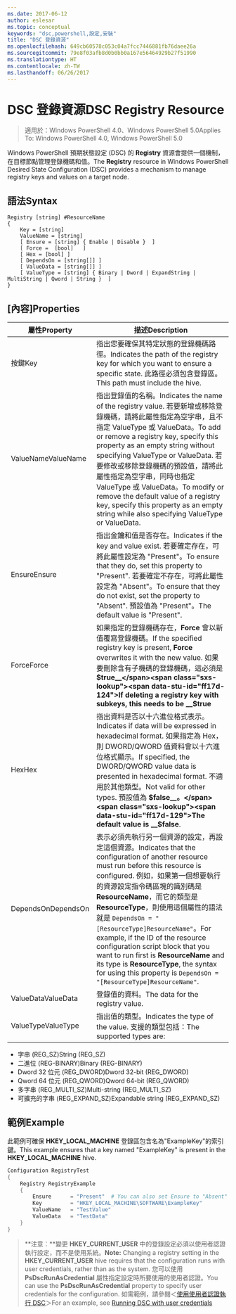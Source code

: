 ```yaml
---
ms.date: 2017-06-12
author: eslesar
ms.topic: conceptual
keywords: "dsc,powershell,設定,安裝"
title: "DSC 登錄資源"
ms.openlocfilehash: 649cb60578c053c04a7fcc7446881fb76daee26a
ms.sourcegitcommit: 79e8f03afb8d0b0bb0a167e56464929b27f51990
ms.translationtype: HT
ms.contentlocale: zh-TW
ms.lasthandoff: 06/26/2017
---
```

# <a name="dsc-registry-resource"></a><span data-ttu-id="ff17d-103">DSC 登錄資源</span><span class="sxs-lookup"><span data-stu-id="ff17d-103">DSC Registry Resource</span></span>

> <span data-ttu-id="ff17d-104">適用於：Windows PowerShell 4.0、Windows PowerShell 5.0</span><span class="sxs-lookup"><span data-stu-id="ff17d-104">Applies To: Windows PowerShell 4.0, Windows PowerShell 5.0</span></span>

<span data-ttu-id="ff17d-105">Windows PowerShell 預期狀態設定 (DSC) 的 **Registry** 資源會提供一個機制，在目標節點管理登錄機碼和值。</span><span class="sxs-lookup"><span data-stu-id="ff17d-105">The **Registry** resource in Windows PowerShell Desired State Configuration (DSC) provides a mechanism to manage registry keys and values on a target node.</span></span>

## <a name="syntax"></a><span data-ttu-id="ff17d-106">語法</span><span class="sxs-lookup"><span data-stu-id="ff17d-106">Syntax</span></span>

```
Registry [string] #ResourceName
{
    Key = [string]
    ValueName = [string]
    [ Ensure = [string] { Enable | Disable }  ]
    [ Force =  [bool]   ]
    [ Hex = [bool] ]
    [ DependsOn = [string[]] ]
    [ ValueData = [string[]] ]
    [ ValueType = [string] { Binary | Dword | ExpandString | MultiString | Qword | String }  ]
}
```

## <a name="properties"></a><span data-ttu-id="ff17d-107">[內容]</span><span class="sxs-lookup"><span data-stu-id="ff17d-107">Properties</span></span>
|  <span data-ttu-id="ff17d-108">屬性</span><span class="sxs-lookup"><span data-stu-id="ff17d-108">Property</span></span>  |  <span data-ttu-id="ff17d-109">描述</span><span class="sxs-lookup"><span data-stu-id="ff17d-109">Description</span></span>   | 
|---|---| 
| <span data-ttu-id="ff17d-110">按鍵</span><span class="sxs-lookup"><span data-stu-id="ff17d-110">Key</span></span>| <span data-ttu-id="ff17d-111">指出您要確保其特定狀態的登錄機碼路徑。</span><span class="sxs-lookup"><span data-stu-id="ff17d-111">Indicates the path of the registry key for which you want to ensure a specific state.</span></span> <span data-ttu-id="ff17d-112">此路徑必須包含登錄區。</span><span class="sxs-lookup"><span data-stu-id="ff17d-112">This path must include the hive.</span></span>| 
| <span data-ttu-id="ff17d-113">ValueName</span><span class="sxs-lookup"><span data-stu-id="ff17d-113">ValueName</span></span>| <span data-ttu-id="ff17d-114">指出登錄值的名稱。</span><span class="sxs-lookup"><span data-stu-id="ff17d-114">Indicates the name of the registry value.</span></span> <span data-ttu-id="ff17d-115">若要新增或移除登錄機碼，請將此屬性指定為空字串，且不指定 ValueType 或 ValueData。</span><span class="sxs-lookup"><span data-stu-id="ff17d-115">To add or remove a registry key, specify this property as an empty string without specifying ValueType or ValueData.</span></span> <span data-ttu-id="ff17d-116">若要修改或移除登錄機碼的預設值，請將此屬性指定為空字串，同時也指定 ValueType 或 ValueData。</span><span class="sxs-lookup"><span data-stu-id="ff17d-116">To modify or remove the default value of a registry key, specify this property as an empty string while also specifying ValueType or ValueData.</span></span>| 
| <span data-ttu-id="ff17d-117">Ensure</span><span class="sxs-lookup"><span data-stu-id="ff17d-117">Ensure</span></span>| <span data-ttu-id="ff17d-118">指出金鑰和值是否存在。</span><span class="sxs-lookup"><span data-stu-id="ff17d-118">Indicates if the key and value exist.</span></span> <span data-ttu-id="ff17d-119">若要確定存在，可將此屬性設定為 "Present"。</span><span class="sxs-lookup"><span data-stu-id="ff17d-119">To ensure that they do, set this property to "Present".</span></span> <span data-ttu-id="ff17d-120">若要確定不存在，可將此屬性設定為 "Absent"。</span><span class="sxs-lookup"><span data-stu-id="ff17d-120">To ensure that they do not exist, set the property to "Absent".</span></span> <span data-ttu-id="ff17d-121">預設值為 "Present"。</span><span class="sxs-lookup"><span data-stu-id="ff17d-121">The default value is "Present".</span></span>| 
| <span data-ttu-id="ff17d-122">Force</span><span class="sxs-lookup"><span data-stu-id="ff17d-122">Force</span></span>| <span data-ttu-id="ff17d-123">如果指定的登錄機碼存在，__Force__ 會以新值覆寫登錄機碼。</span><span class="sxs-lookup"><span data-stu-id="ff17d-123">If the specified registry key is present, __Force__ overwrites it with the new value.</span></span> <span data-ttu-id="ff17d-124">如果要刪除含有子機碼的登錄機碼，這必須是 __$true__</span><span class="sxs-lookup"><span data-stu-id="ff17d-124">If deleting a registry key with subkeys, this needs to be __$true__</span></span>| 
| <span data-ttu-id="ff17d-125">Hex</span><span class="sxs-lookup"><span data-stu-id="ff17d-125">Hex</span></span>| <span data-ttu-id="ff17d-126">指出資料是否以十六進位格式表示。</span><span class="sxs-lookup"><span data-stu-id="ff17d-126">Indicates if data will be expressed in hexadecimal format.</span></span> <span data-ttu-id="ff17d-127">如果指定為 Hex，則 DWORD/QWORD 值資料會以十六進位格式顯示。</span><span class="sxs-lookup"><span data-stu-id="ff17d-127">If specified, the DWORD/QWORD value data is presented in hexadecimal format.</span></span> <span data-ttu-id="ff17d-128">不適用於其他類型。</span><span class="sxs-lookup"><span data-stu-id="ff17d-128">Not valid for other types.</span></span> <span data-ttu-id="ff17d-129">預設值為 __$false__。</span><span class="sxs-lookup"><span data-stu-id="ff17d-129">The default value is __$false__.</span></span>| 
| <span data-ttu-id="ff17d-130">DependsOn</span><span class="sxs-lookup"><span data-stu-id="ff17d-130">DependsOn</span></span>| <span data-ttu-id="ff17d-131">表示必須先執行另一個資源的設定，再設定這個資源。</span><span class="sxs-lookup"><span data-stu-id="ff17d-131">Indicates that the configuration of another resource must run before this resource is configured.</span></span> <span data-ttu-id="ff17d-132">例如，如果第一個想要執行的資源設定指令碼區塊的識別碼是 __ResourceName__，而它的類型是 __ResourceType__，則使用這個屬性的語法就是 `DependsOn = "[ResourceType]ResourceName"`。</span><span class="sxs-lookup"><span data-stu-id="ff17d-132">For example, if the ID of the resource configuration script block that you want to run first is __ResourceName__ and its type is __ResourceType__, the syntax for using this property is `DependsOn = "[ResourceType]ResourceName"`.</span></span>| 
| <span data-ttu-id="ff17d-133">ValueData</span><span class="sxs-lookup"><span data-stu-id="ff17d-133">ValueData</span></span>| <span data-ttu-id="ff17d-134">登錄值的資料。</span><span class="sxs-lookup"><span data-stu-id="ff17d-134">The data for the registry value.</span></span>| 
| <span data-ttu-id="ff17d-135">ValueType</span><span class="sxs-lookup"><span data-stu-id="ff17d-135">ValueType</span></span>| <span data-ttu-id="ff17d-136">指出值的類型。</span><span class="sxs-lookup"><span data-stu-id="ff17d-136">Indicates the type of the value.</span></span> <span data-ttu-id="ff17d-137">支援的類型包括：</span><span class="sxs-lookup"><span data-stu-id="ff17d-137">The supported types are:</span></span> 
<ul><li><span data-ttu-id="ff17d-138">字串 (REG_SZ)</span><span class="sxs-lookup"><span data-stu-id="ff17d-138">String (REG_SZ)</span></span></li>


<li><span data-ttu-id="ff17d-139">二進位 (REG-BINARY)</span><span class="sxs-lookup"><span data-stu-id="ff17d-139">Binary (REG-BINARY)</span></span></li>


<li><span data-ttu-id="ff17d-140">Dword 32 位元 (REG_DWORD)</span><span class="sxs-lookup"><span data-stu-id="ff17d-140">Dword 32-bit (REG_DWORD)</span></span></li>


<li><span data-ttu-id="ff17d-141">Qword 64 位元 (REG_QWORD)</span><span class="sxs-lookup"><span data-stu-id="ff17d-141">Qword 64-bit (REG_QWORD)</span></span></li>


<li><span data-ttu-id="ff17d-142">多字串 (REG_MULTI_SZ)</span><span class="sxs-lookup"><span data-stu-id="ff17d-142">Multi-string (REG_MULTI_SZ)</span></span></li>


<li><span data-ttu-id="ff17d-143">可擴充的字串 (REG_EXPAND_SZ)</span><span class="sxs-lookup"><span data-stu-id="ff17d-143">Expandable string (REG_EXPAND_SZ)</span></span></li></ul>

## <a name="example"></a><span data-ttu-id="ff17d-144">範例</span><span class="sxs-lookup"><span data-stu-id="ff17d-144">Example</span></span>
<span data-ttu-id="ff17d-145">此範例可確保 **HKEY\_LOCAL\_MACHINE** 登錄區包含名為"ExampleKey"的索引鍵。</span><span class="sxs-lookup"><span data-stu-id="ff17d-145">This example ensures that a key named "ExampleKey" is present in the **HKEY\_LOCAL\_MACHINE** hive.</span></span>
```powershell
Configuration RegistryTest
{
    Registry RegistryExample
    {
        Ensure      = "Present"  # You can also set Ensure to "Absent"
        Key         = "HKEY_LOCAL_MACHINE\SOFTWARE\ExampleKey"
        ValueName   = "TestValue"
        ValueData   = "TestData"
    }
}
```

><span data-ttu-id="ff17d-146">**注意︰**變更 **HKEY\_CURRENT\_USER** 中的登錄設定必須以使用者認證執行設定，而不是使用系統。</span><span class="sxs-lookup"><span data-stu-id="ff17d-146">**Note:** Changing a registry setting in the **HKEY\_CURRENT\_USER** hive requires that the configuration runs with user credentials, rather than as the system.</span></span>
><span data-ttu-id="ff17d-147">您可以使用 **PsDscRunAsCredential** 屬性指定設定時所要使用的使用者認證。</span><span class="sxs-lookup"><span data-stu-id="ff17d-147">You can use the **PsDscRunAsCredential** property to specify user credentials for the configuration.</span></span> <span data-ttu-id="ff17d-148">如需範例，請參閱＜[使用使用者認證執行 DSC](runAsUser.md)＞</span><span class="sxs-lookup"><span data-stu-id="ff17d-148">For an example, see [Running DSC with user credentials](runAsUser.md)</span></span>



